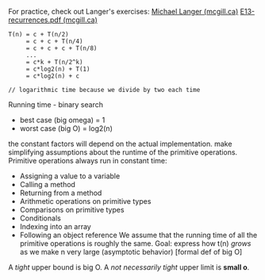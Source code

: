 For practice, check out Langer's exercises: [Michael Langer (mcgill.ca)](https://www.cim.mcgill.ca/~langer/250.html)
[E13-recurrences.pdf (mcgill.ca)](https://www.cim.mcgill.ca/~langer/250/E13-recurrences.pdf)

```
T(n) = c + T(n/2)
	 = c + c + T(n/4)
	 = c + c + c + T(n/8)
	 ...
	 = c*k + T(n/2^k)
	 = c*log2(n) + T(1) 
	 = c*log2(n) + c 

// logarithmic time because we divide by two each time
```

Running time - binary search
- best case (big omega) = 1
- worst case (big O) = log2(n)

the constant factors will depend on the actual implementation. 
make simplifying assumptions about the runtime of the primitive operations. Primitive operations always run in constant time: 
- Assigning a value to a variable
- Calling a method
- Returning from a method
- Arithmetic operations on primitive types
- Comparisons on primitive types
- Conditionals
- Indexing into an array
- Following an object reference
We assume that the running time of all the primitive operations is roughly the same.
Goal: express how t(n) *grows* as we make n very large (asymptotic behavior)
[formal def of big O]

A *tight* upper bound is big O. A *not necessarily tight* upper limit is **small o**. 

